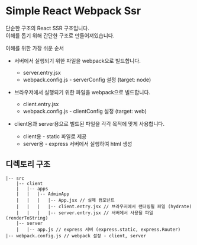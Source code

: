 # Simple React Webpack Ssr

단순한 구조의 React SSR 구조입니다.  
이해를 돕기 위해 간단한 구조로 만들어져있습니다.

이해를 위한 가장 쉬운 순서

- 서버에서 실행되기 위한 파일을 webpack으로 빌드합니다.
  - server.entry.jsx
  - webpack.config.js - serverConfig 설정 (target: node)
- 브라우저에서 실행되기 위한 파일을 webpack으로 빌드합니다.

  - client.entry.jsx
  - webpack.config.js - clientConfig 설정 (target: web)

- client용과 server용으로 빌드된 파일을 각각 목적에 맞게 사용합니다.
  - client용 - static 파일로 제공
  - server용 - express 서버에서 실행하여 html 생성

## 디렉토리 구조

```
|-- src
    |-- client
    |   |-- apps
    |   |   |-- AdminApp
    |   |   |   |-- App.jsx // 실제 컴포넌트
    |   |   |   |-- client.entry.jsx // 브라우저에서 랜더링될 파일 (hydrate)
    |   |   |   |-- server.entry.jsx // 서버에서 사용될 파일 (renderToString)
    |-- server
    |   |-- app.js // express 서버 (express.static, express.Router)
|-- webpack.config.js // webpack 설정 - client, server
```
